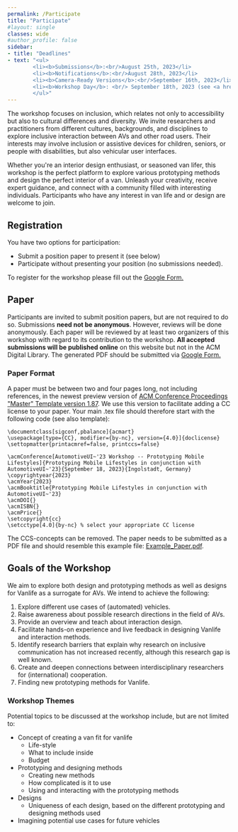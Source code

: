 ```yaml
---
permalink: /Participate
title: "Participate"
#layout: single
classes: wide
#author_profile: false
sidebar:
- title: "Deadlines"
- text: "<ul>
        <li><b>Submissions</b>:<br/>August 25th, 2023</li>
        <li><b>Notifications</b>:<br/>August 28th, 2023</li>
        <li><b>Camera-Ready Versions</b>:<br/>September 16th, 2023</li>
        <li><b>Workshop Day</b>: <br/> September 18th, 2023 (see <a href='Schedule'>Schedule</a>)</li>
        </ul>"
---
```

The workshop focuses on inclusion, which relates not only to accessibility but also to cultural differences and diversity.
We invite researchers and practitioners from different cultures, backgrounds, and disciplines to explore inclusive
interaction between AVs and other road users. Their interests may involve inclusion or assistive devices for children,
seniors, or people with disabilities, but also vehicular user interfaces. 

Whether you're an interior design enthusiast, or seasoned van lifer, this workshop is the perfect platform to explore various prototyping methods and design the perfect interior of a van. Unleash your creativity, receive expert guidance, and connect with a community filled with interesting individuals. Participants who have any interest in van life and or design are welcome to join. 

## Registration
You have two options for participation: 
* Submit a position paper to present it (see below)
* Participate without presenting your position (no submissions needed). 


To register for the workshop please fill out the <a href="https://docs.google.com/forms/d/e/1FAIpQLScBMCOIWrQfsISUA3Z47zBlSdPpfKoFzmL4TD-SioOGlIoBNw/viewform?usp=sf_link" target="_blank">Google Form.</a>

## Paper 
Participants are invited to submit position papers, but are not required to do so. 
Submissions **need not be anonymous**. However, reviews will be done anonymously. Each paper will be reviewed by at least two organizers of this workshop with regard to its contribution to the workshop. **All accepted submissions will be published online** on this website but not in the ACM Digital Library. 
The generated PDF should be submitted via <a href="https://docs.google.com/forms/d/e/1FAIpQLScBMCOIWrQfsISUA3Z47zBlSdPpfKoFzmL4TD-SioOGlIoBNw/viewform?usp=sf_link" target="_blank">Google Form.</a>

### Paper Format 
A paper must be between two and four pages long, not including references, in the newest preview version of [ACM Conference Proceedings "Master" Template version 1.87](https://github.com/a3ws/acmart_workshoptemplate/releases/download/1.87-a3ws/template_1.87.zip). 
We use this version to facilitate adding a CC license to your paper. Your main .tex file should therefore start with the following code (see also template):
```
\documentclass[sigconf,pbalance]{acmart}
\usepackage[type={CC}, modifier={by-nc}, version={4.0}]{doclicense}
\settopmatter{printacmref=false, printccs=false}

\acmConference[AutomotiveUI~'23 Workshop -- Prototyping Mobile Lifestyles]{Prototyping Mobile Lifestyles in conjunction with AutomotiveUI~'23}{September 18, 2023}{Ingolstadt, Germany}
\copyrightyear{2023}
\acmYear{2023}
\acmBooktitle{Prototyping Mobile Lifestyles in conjunction with AutomotiveUI~'23}
\acmDOI{}
\acmISBN{}
\acmPrice{}
\setcopyright{cc}
\setcctype[4.0]{by-nc} % select your appropriate CC license
```
The CCS-concepts can be removed. 
The paper needs to be submitted as a PDF file and should resemble this example file: [Example_Paper.pdf]({{site.baseurl}}/assets/ACM_Conference_Proceedings_Example.pdf).

<!-- ### Video Format
To submit a video, authors must create a PDF file containing their names, the title of the video, and the URL to the video file. 
The video must remain online until the decision deadline. 
Video formats should have a resolution of at least 1080p or 1080x1920 px. 
The audio bitrate should be at least 128 kbps for Mono, or 384 kbps for Stereo sound. 
Video contents are expected to contain captions for increased accessibility. 
Authors are free to structure their videos as they see fit, as long as they stay within three minutes. 
For example, a simple way to create a video could be to record a Pecha-Kucha style presentation [[3](/References/#ref3)]. 
Videos should not contain advertisements or be heavily promotional. 
The prepared PDF should be submitted via Easychair and resemble this example file: [Example_Video.pdf](../assets/Video_Example.pdf). -->

## Goals of the Workshop
We aim to explore both design and prototyping methods as well as designs for Vanlife as a surrogate for AVs. We intend
to achieve the following:
1. Explore different use cases of (automated) vehicles.
2. Raise awareness about possible research directions in the field of AVs.
3. Provide an overview and teach about interaction design.
4. Facilitate hands-on experience and live feedback in designing Vanlife and interaction methods.
5. Identify research barriers that explain why research on inclusive communication has not increased recently,
although this research gap is well known.
6. Create and deepen connections between interdisciplinary researchers for (international) cooperation.
7. Finding new prototyping methods for Vanlife.

### Workshop Themes
Potential topics to be discussed at the workshop include, but are not limited to: 
* Concept of creating a van fit for vanlife 
  * Life-style
  * What to include inside
  * Budget
* Prototyping and designing methods
  * Creating new methods
  * How complicated is it to use
  * Using and interacting with the prototyping methods
* Designs
  * Uniqueness of each design, based on the different prototyping and designing methods used
* Imagining potential use cases for future vehicles 



<!-- ## Tools Used at the Workshop
This workshop will be held remotely. It is important that participants test their tools and devices for a smooth event. 
Below, we list the currently planned tools that will be used during the workshop. 
If you see problems with these tools, feel free to contact us (see [Organizers](../Organizers) for contact details).  -->

<!-- 
### (Asynchronous) Communication
We plan to use [Slack](https://slack.com/) as communication platform for discussion before or after the workshop.  -->
